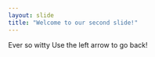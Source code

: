 ```yaml
---
layout: slide
title: "Welcome to our second slide!"
---
```

Ever so witty
Use the left arrow to go back!
